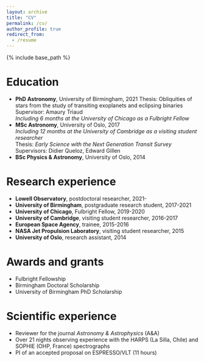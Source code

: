 ```yaml
---
layout: archive
title: "CV"
permalink: /cv/
author_profile: true
redirect_from:
  - /resume
---
```


{% include base_path %}

<!-- A full CV can be found here (insert link later).-->

Education  
======
* **PhD Astronomy**, University of Birmingham, 2021
   Thesis: Obliquities of stars from the study of transiting exoplanets and eclipsing binaries
   Supervisor: Amaury Triaud  
   _Including 6 months at the University of Chicago as a Fulbright Fellow_
* **MSc Astronomy**, University of Oslo, 2017  
   _Including 12 months at the University of Cambridge as a visiting student researcher_  
   Thesis: _Early Science with the Next Generation Transit Survey_  
   Supervisors: Didier Queloz, Edward Gillen
* **BSc Physics & Astronomy**, University of Oslo, 2014

Research experience
======
* **Lowell Observatory**, postdoctoral researcher, 2021-
* **University of Birmingham**, postgraduate research student, 2017-2021
* **University of Chicago**, Fulbright Fellow, 2019-2020
* **University of Cambridge**, visiting student researcher, 2016-2017
* **European Space Agency**, trainee, 2015-2016
* **NASA Jet Propulsion Laboratory**, visiting student researcher, 2015
* **University of Oslo**, research assistant, 2014

Awards and grants
======
* Fulbright Fellowship  
* Birmingham Doctoral Scholarship  
* University of Birmingham PhD Scholarship

Scientific experience
======
* Reviewer for the journal _Astronomy & Astrophysics_ (A&A)  
* Over 21 nights observing experience with the HARPS (La Silla, Chile) and SOPHIE (OHP, France) spectrographs  
* PI of an accepted proposal on ESPRESSO/VLT (11 hours)

